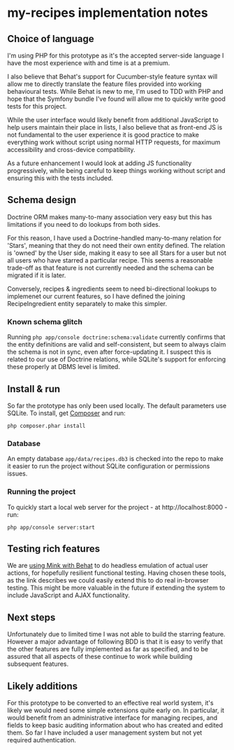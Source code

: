 # my-recipes implementation notes

## Choice of language
I'm using PHP for this prototype as it's the accepted server-side language I have the most experience with and time is at a premium.

I also believe that Behat's support for Cucumber-style feature syntax will allow me to directly translate the feature
files provided into working behavioural tests. While Behat is new to me, I'm used to TDD with PHP and hope that the
Symfony bundle I've found will allow me to quickly write good tests for this project.

While the user interface would likely benefit from additional JavaScript to help users maintain their place in lists, I also believe that as front-end JS is not fundamental to the user experience it is good practice to make everything work without script using normal HTTP requests, for maximum accessibility and cross-device compatibility.

As a future enhancement I would look at adding JS functionality progressively, while being careful to keep things working without script and ensuring this with the tests included.

## Schema design

Doctrine ORM makes many-to-many association very easy but this has limitations if you need to do lookups from both
sides.

For this reason, I have used a Doctrine-handled many-to-many relation for 'Stars', meaning that they do not
need their own entity defined. The relation is 'owned' by the User side, making it easy to see all Stars for a user
but not all users who have starred a particular recipe. This seems a reasonable trade-off as that feature is not
currently needed and the schema can be migrated if it is later.

Conversely, recipes & ingredients seem to need bi-directional lookups to implemenet our current features, so I have
defined the joining RecipeIngredient entity separately to make this simpler.

### Known schema glitch

Running `php app/console doctrine:schema:validate` currently confirms that the entity definitions are valid and
self-consistent, but seem to always claim the schema is not in sync, even after force-updating it. I suspect this
is related to our use of Doctrine relations, while SQLite's support for enforcing these properly at DBMS level is
limited.

## Install & run

So far the prototype has only been used locally. The default parameters use SQLite. To install, get
[Composer](https://getcomposer.org/) and run:

`php composer.phar install`

### Database

An empty database `app/data/recipes.db3` is checked into the repo to make it easier to run the project without
SQLite configuration or permissions issues.

### Running the project
 
To quickly start a local web server for the project - at http://localhost:8000 - run:
 
`php app/console server:start`

## Testing rich features

We are [using Mink with Behat](http://behat.readthedocs.org/en/v2.5/cookbook/behat_and_mink.html) to do headless
emulation of actual user actions, for hopefully resilient functional testing. Having chosen these tools, as the link
describes we could easily extend this to do real in-browser testing. This might be more valuable in the future if
extending the system to include JavaScript and AJAX functionality.

## Next steps

Unfortunately due to limited time I was not able to build the starring feature. However a major advantage of
following BDD is that it is easy to verify that the other features are fully implemented as far as specified, and to
be assured that all aspects of these continue to work while building subsequent features.

## Likely additions

For this prototype to be converted to an effective real world system, it's likely we would need some simple extensions
quite early on. In particular, it would benefit from an administrative interface for managing recipes, and
fields to keep basic auditing information about who has created and edited them. So far I have included a user
management system but not yet required authentication.
